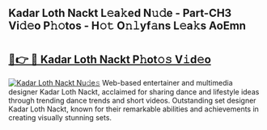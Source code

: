## Kadar Loth Nackt L𝚎a𝚔ed N𝚞𝚍e - Part-CH3 Vi𝚍𝚎o P𝚑𝚘tos - H𝚘𝚝 O𝚗𝚕yf𝚊ns L𝚎a𝚔s AoEmn

# <h2><a href="http://kfce1q.oniu.top/?m=Kadar+Loth+Nackt">🔗👉 🔴 Kadar Loth Nackt P𝚑ot𝚘𝚜 V𝚒d𝚎o</a></h2>

[![Kadar Loth Nackt Nu𝚍e𝚜](https://i.imgur.com/0qMVB7G.gif)](http://kfce1q.oniu.top/?m=Kadar+Loth+Nackt)
Web-based entertainer and multimedia designer Kadar Loth Nackt, acclaimed for sharing dance and lifestyle ideas through trending dance trends and short videos. Outstanding set designer Kadar Loth Nackt, known for their remarkable abilities and achievements in creating visually stunning sets.  
